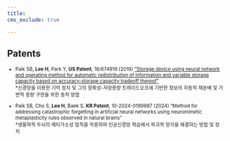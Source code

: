 ```yaml
---
title: 
cms_exclude: true

---
```


## Patents

<ul style="font-size: 0.8em;">
  <li>Paik SB, <strong>Lee H</strong>, Park Y, <strong>US Patent</strong>, 16/674919 (2019) <a href="https://patents.google.com/patent/US11467728B2/en" target="_blank">“Storage device using neural network and operating method for automatic redistribution of information and variable storage capacity based on accuracy-storage capacity tradeoff thereof”</a><br>
  *신경망을 이용한 기억 장치 및 그의 정확성-저장용량 트레이드오프에 기반한 정보의 자동적 재분배 및 가변적 용량 구현을 위한 동작 방법</li>

</ul>


<ul style="font-size: 0.8em;">
  <li>Paik SB, Cho S, <strong>Lee H</strong>, Baek S, <strong>KR Patent</strong>, 10-2024-0199987 (2024) “Method for addressing catastrophic forgetting in artificial neural networks using neuromimetic metaplasticity rules observed in natural brains”<br>
  *생물학적 두뇌의 메타가소성 법칙을 적용하여 인공신경망 학습에서 파괴적 망각을 해결하는 방법 및 장치</li>

</ul>
